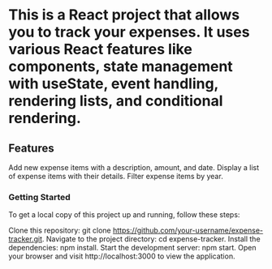 # This is a React project that allows you to track your expenses. It uses various React features like components, state management with useState, event handling, rendering lists, and conditional rendering.
## Features
Add new expense items with a description, amount, and date.
Display a list of expense items with their details.
Filter expense items by year.

### Getting Started
To get a local copy of this project up and running, follow these steps:

Clone this repository: git clone https://github.com/your-username/expense-tracker.git.
Navigate to the project directory: cd expense-tracker.
Install the dependencies: npm install.
Start the development server: npm start.
Open your browser and visit http://localhost:3000 to view the application.
